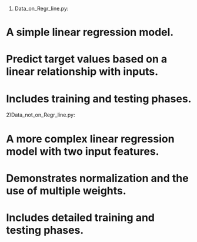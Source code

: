 1) Data_on_Regr_line.py:
  # A simple linear regression model.
  # Predict target values based on a linear relationship with inputs.
  # Includes training and testing phases.


2)Data_not_on_Regr_line.py:
  # A more complex linear regression model with two input features.
  # Demonstrates normalization and the use of multiple weights.
  # Includes detailed training and testing phases.
